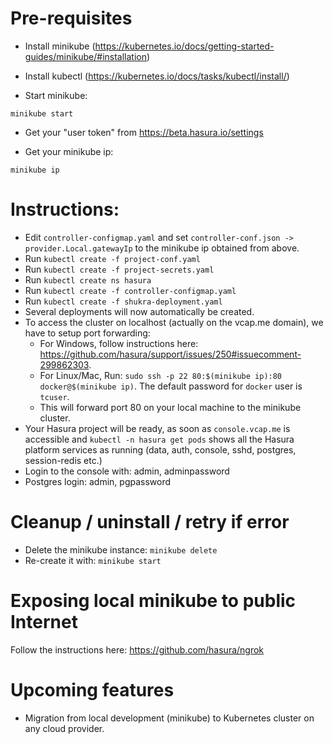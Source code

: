 # Pre-requisites

- Install minikube (https://kubernetes.io/docs/getting-started-guides/minikube/#installation)

- Install kubectl (https://kubernetes.io/docs/tasks/kubectl/install/)

- Start minikube:

```
minikube start
```

- Get your "user token" from https://beta.hasura.io/settings

- Get your minikube ip:
```
minikube ip
```

# Instructions:

- Edit ``controller-configmap.yaml`` and set ``controller-conf.json -> provider.Local.gatewayIp`` to the minikube ip obtained from above.
- Run ``kubectl create -f project-conf.yaml``
- Run ``kubectl create -f project-secrets.yaml``
- Run ``kubectl create ns hasura``
- Run ``kubectl create -f controller-configmap.yaml``
- Run ``kubectl create -f shukra-deployment.yaml``
- Several deployments will now automatically be created.
- To access the cluster on localhost (actually on the vcap.me domain), we have to setup port forwarding:
  - For Windows, follow instructions here: https://github.com/hasura/support/issues/250#issuecomment-299862303.
  - For Linux/Mac, Run: ``sudo ssh -p 22 80:$(minikube ip):80 docker@$(minikube ip)``. The default password for `docker` user is `tcuser`.
  - This will forward port 80 on your local machine to the minikube cluster.
- Your Hasura project will be ready, as soon as
  ``console.vcap.me`` is accessible and
  ``kubectl -n hasura get pods`` shows all the Hasura platform services as running (data, auth, console, sshd, postgres, session-redis etc.)
- Login to the console with: admin, adminpassword
- Postgres login: admin, pgpassword

# Cleanup / uninstall / retry if error
- Delete the minikube instance: ``minikube delete``
- Re-create it with: ``minikube start``

# Exposing local minikube to public Internet
Follow the instructions here: https://github.com/hasura/ngrok

# Upcoming features
- Migration from local development (minikube) to Kubernetes cluster on any cloud provider.
